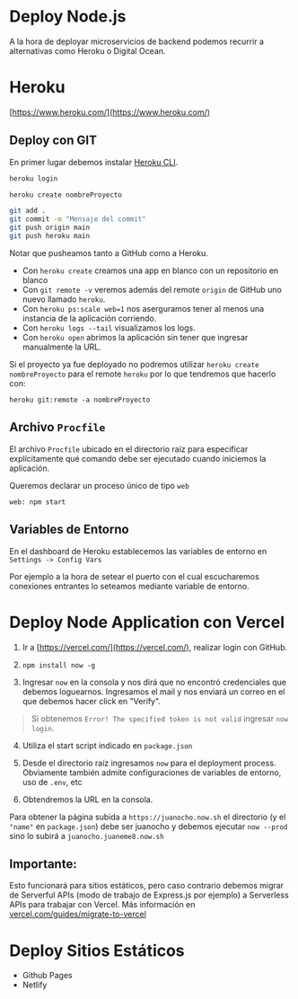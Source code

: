 # Deploy Node.js

A la hora de deployar microservicios de backend podemos recurrir a alternativas como Heroku o Digital Ocean.

# Heroku

[https://www.heroku.com/](https://www.heroku.com/)

## Deploy con GIT

En primer lugar debemos instalar [Heroku CLI](https://devcenter.heroku.com/articles/heroku-cli#download-and-install).

```bash
heroku login

heroku create nombreProyecto 

git add .
git commit -m "Mensaje del commit"
git push origin main
git push heroku main
```

Notar que pusheamos tanto a GitHub como a Heroku.



* Con `heroku create` creamos una app en blanco con un repositorio en blanco
* Con `git remote -v` veremos además  del remote `origin` de GitHub uno nuevo llamado  `heroku`.
* Con `heroku ps:scale web=1` nos aserguramos tener al menos una instancia de la aplicación corriendo.
* Con `heroku logs --tail` visualizamos los logs.
* Con `heroku open` abrimos la aplicación sin tener que ingresar manualmente la URL.

Si el proyecto ya fue deployado no podremos utilizar `heroku create nombreProyecto` para el remote `heroku` por lo que tendremos que hacerlo con:

```
heroku git:remote -a nombreProyecto
```



## Archivo `Procfile`

El archivo `Procfile` ubicado en el directorio raíz para especificar explícitamente qué comando debe ser ejecutado cuando iniciemos la aplicación.

Queremos declarar un proceso único de tipo `web`

```
web: npm start
```


## Variables de Entorno

En el dashboard de Heroku establecemos las variables de entorno en `Settings -> Config Vars`

Por ejemplo a la hora de setear el puerto con el cual escucharemos conexiones entrantes lo seteamos mediante variable de entorno. 



# Deploy Node Application con Vercel

1) Ir a [https://vercel.com/](https://vercel.com/), realizar login con GitHub.

2) `npm install now -g`

3) Ingresar `now` en la consola y nos dirá que no encontró credenciales que debemos loguearnos. Ingresamos el mail y nos enviará un correo en el que debemos hacer click en "Verify". 

> Si obtenemos `Error! The specified token is not valid` ingresar `now login`.

4) Utiliza el start script indicado en `package.json`

5) Desde el directorio raíz ingresamos `now` para el deployment process. Obviamente también admite configuraciones de variables de entorno, uso de `.env`, etc

6) Obtendremos la URL en la consola.

Para obtener la página subida a `https://juanocho.now.sh` el directorio (y el `"name"` en `package.json`) debe ser  juanocho y debemos ejecutar `now --prod` sino lo subirá a `juanocho.juaneme8.now.sh` 

## Importante: 

Esto funcionará para sitios estáticos, pero caso contrario debemos migrar de Serverful APIs (modo de trabajo de Express.js por ejemplo) a Serverless APIs para trabajar con Vercel. Más información en [vercel.com/guides/migrate-to-vercel](https://vercel.com/guides/migrate-to-vercel)



# Deploy Sitios Estáticos

* Github Pages
* Netlify